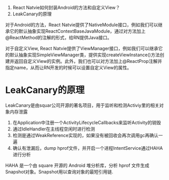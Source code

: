 1. React Natvie如何封装Android的方法和自定义View？
2. LeakCanary的原理

对于Android的方法，React Natvie提供了NativeModule接口，例如我们可以继承它的默认抽象实现ReactContextBaseJavaModule，通过对方法加上@ReactMethod的注解的形式，给RN提供Java接口。

对于自定义View, React Natvie提供了ViewManager接口，例如我们可以继承它的默认抽象实现SimpleViewManager类，提供实现createViewInstance()方法创建并返回自定义View的实例。此外，我们也可以对方法加上@ReactProp注解并指定name，从而让RN开发的时候可以设置自定义View的属性。

# LeakCanary的原理

LeakCanary是由squar公司开源的著名项目，用于监听和检测Activiy里的相关对象内存泄露

1. 在Application中注册一个ActivityLifecycleCallbacks来监听Activity的销毁
2. 通过IdleHandler在主线程空闲时进行检测
3. 检测是通过WeakReference实现的，如果没有被回收会再次调用gc再确认一遍
4. 确认有泄漏后，dump hprof文件，并开启一个进程IntentService通过HAHA进行分析

HAHA 是一个由 square 开源的 Android 堆分析库，分析 hprof 文件生成Snapshot对象。Snapshot用以查询对象的最短引用链.

